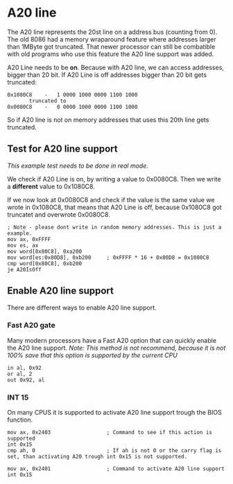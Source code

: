 # A20 line
The A20 line represents the 20st line on a address bus (counting from 0). The old 8086 had a memory wraparound feature where addresses larger than 1MByte got truncated. 
That newer processor can still be combatible with old programs who use this feature the A20 line support was added.

A20 Line needs to be **on**. Because with A20 line, we can access addresses, bigger than 20 bit.
If A20 Line is off addresses bigger than 20 bit gets truncated:
```
0x1080C8    -   1 0000 1000 0000 1100 1000
       truncated to
0x0080C8    -   0 0000 1000 0000 1100 1000
```

So if A20 line is not on memory addresses that uses this 20th line gets truncated.

## Test for A20 line support
*This example test needs to be done in real mode.*

We check if A20 Line is on, by writing a value to 0x0080C8. 
Then we write a **different** value to 0x1080C8.

If we now look at 0x0080C8 and check if the value is the same value we wrote in 0x1080C8, that means that A20 Line is off, because 0x1080C8 got truncatet and overwrote 0x0080C8.

```assembly
; Note - please dont write in random memory addresses. This is just a example.
mov ax, 0xFFFF
mov es, ax
mov word[0x80C8], 0xa200
mov word[es:0x80D8], 0xb200     ; 0xFFFF * 16 + 0x80D8 = 0x1080C8
cmp word[0x80C8], 0xb200
je A20IsOff
```

## Enable A20 line support
There are different ways to enable A20 line support.

### Fast A20 gate
Many modern processors have a Fast A20 option that can quickly enable the A20 line support.
*Note: This method is not recommend, because it is not 100% save that this option is supported by the current CPU*
```assembly
in al, 0x92
or al, 2
out 0x92, al
```

### INT 15
On many CPUS it is supported to activate A20 line support trough the BIOS function.
```assembly
mov ax, 0x2403					; Command to see if this action is supported
int 0x15
cmp ah, 0						; If ah is not 0 or the carry flag is set, than activating A20 trough int 0x15 is not supported.

mov ax, 0x2401					; Command to activate A20 line support
int 0x15						
``` 